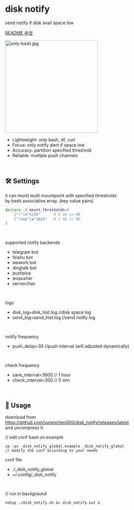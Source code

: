 disk notify
===========


send notify if disk avail space low

[README 中文](README_CN.md)

<img src=https://i.imgur.com/zLzLm0B.jpeg alt="only-bash.jpg" height=300 />


- Lightweight: only bash, df, curl
- Focus: only notify alert if space low
- Accuracy: partition specified threshold
- Reliable: multiple push channels

<br>

## 🛠️ Settings
it can monit multi mountpoint with specified thresholds  
by bash associative array. (key-value pairs)

```sh
declare -A mount_thresholds=(
    ["/"]="5120"      # 5 GB in MB
    ["/tmp"]="1024"   # 1 GB in MB
)
```

<br>

supported notify backends
- telegram bot
- feishu bot
- wework bot
- dingtalk bot
- pushplus
- wxpusher
- serverchan

<br>

logs
- disk_log=disk_hist.log   //disk space log
- send_log=send_hist.log   //send noitfy log

<br>

notify frequency
- push_delay=30 //push interval (will adjusted dynamically)

<br>

check frequency
- save_interval=3600  // 1 hour
- check_interval=300  // 5 min

<br>

## 🚀 Usage
download from https://github.com/yurenchen000/disk_notify/releases/latest  
and uncompress it.

// edit conf base on example  
```
cp -pv _disk_notify_global.example _disk_notify_global  
// modify the conf according to your needs  
```

conf file
- ./_disk_notify_global
- ~/.config/_disk_notify

<br>

// run in background
```
nohup ./disk_notify.sh &> disk_notify.out &
```
